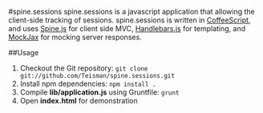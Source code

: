 #spine.sessions
spine.sessions is a javascript application that allowing the client-side tracking of sessions. spine.sessions is written in [CoffeeScript](http://coffeescript.org/), and uses [Spine.js](http://spinejs.com/) for client side MVC, [Handlebars.js](http://handlebarsjs.com/) for templating, and [MockJax](https://github.com/appendto/jquery-mockjax) for mocking server responses. 


##Usage
1. Checkout the Git repository: `git clone git://github.com/Teisman/spine.sessions.git` 
2. Install npm dependencies: `npm install .`
4. Compile **lib/application.js** using Gruntfile: `grunt` 
5. Open **index.html** for demonstration

